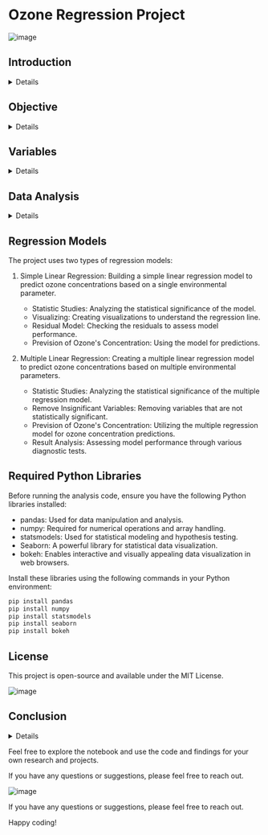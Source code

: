 # Ozone Regression Project

![image](https://github.com/IbLahlou/Regression-Project/assets/105231126/ab8b4db4-2e30-41d7-a7ab-a05149154e93)


## Introduction

<details>
Studying the correlation between ozone levels and various environmental parameters such as temperature, rain, wind, and natural factors is crucial for understanding the impact of these factors on air quality. Ozone, a major component of smog, is a harmful air pollutant that can have negative effects on human health and the environment. This project aims to analyze the relationship between ozone levels and environmental parameters using statistical techniques and develop insights to improve air quality and reduce ozone pollution.
</details>

## Objective

<details>
The main objective of this project is to analyze the correlation between ozone levels and various environmental parameters. By collecting and analyzing data over time, we aim to identify patterns and relationships between ozone levels and factors like temperature, wind, cloud cover, and rain. This analysis will help us gain insights into the underlying causes of ozone pollution and contribute to the development of strategies to mitigate its adverse effects.
</details>

## Variables

<details>
The dataset used in this project contains the following variables:

- MaxO3: Maximum value of ozone observed over a day.
- T9, T12, T15: Temperatures recorded at 9 AM, 12 PM, and 3 PM, respectively.
- Ne9, Ne12, Ne15: Cloud cover measured at 9 AM, 12 PM, and 3 PM.
- Vx9, Vx12, Vx15: East-west wind components measured at 9 AM, 12 PM, and 3 PM.
- MaxO3V: Maximum ozone level observed on the previous day.
- Wind: Wind direction at 12:00 noon.
- Rain: Presence or absence of rain.
</details>

## Data Analysis

<details>
The project follows the below steps for data analysis:

1. Data Importation: Importing the dataset into the analysis environment.
2. Data Cleaning: Preprocessing the data to handle missing values and outliers.
3. Summarize the Data: Obtaining descriptive statistics and gaining initial insights.
4. Visualize the Data: Creating visualizations to understand the relationships between variables.
5. Identify Outliers & Anomalies: Identifying and handling any outliers or anomalies in the data.
6. Test for Relationships: Using statistical tests to identify significant relationships between ozone levels and environmental parameters.
7. Hypothesis: Formulating hypotheses about the factors influencing ozone levels.
8. Realizing Regression: Implementing linear regression models to predict ozone concentrations.
</details>

## Regression Models

The project uses two types of regression models:

1. Simple Linear Regression: Building a simple linear regression model to predict ozone concentrations based on a single environmental parameter.
   - Statistic Studies: Analyzing the statistical significance of the model.
   - Visualizing: Creating visualizations to understand the regression line.
   - Residual Model: Checking the residuals to assess model performance.
   - Prevision of Ozone's Concentration: Using the model for predictions.

2. Multiple Linear Regression: Creating a multiple linear regression model to predict ozone concentrations based on multiple environmental parameters.
   - Statistic Studies: Analyzing the statistical significance of the multiple regression model.
   - Remove Insignificant Variables: Removing variables that are not statistically significant.
   - Prevision of Ozone's Concentration: Utilizing the multiple regression model for ozone concentration predictions.
   - Result Analysis: Assessing model performance through various diagnostic tests.

## Required Python Libraries

Before running the analysis code, ensure you have the following Python libraries installed:

- pandas: Used for data manipulation and analysis.
- numpy: Required for numerical operations and array handling.
- statsmodels: Used for statistical modeling and hypothesis testing.
- Seaborn: A powerful library for statistical data visualization.
- bokeh: Enables interactive and visually appealing data visualization in web browsers.

Install these libraries using the following commands in your Python environment:

```bash
pip install pandas
pip install numpy
pip install statsmodels
pip install seaborn
pip install bokeh
```

## License
This project is open-source and available under the MIT License.

![image](https://github.com/IbLahlou/Regression-Project/assets/105231126/8937edc5-198b-4ea8-b600-1be4cf4b9172)


## Conclusion

<details>
The regression analysis will provide valuable insights into the correlation between ozone levels and various environmental parameters. By understanding these relationships, we can develop predictive models for ozone concentrations and potentially study the impact of ozone pollution on air quality, human health, and the environment. The `Linear_Regression_Notebook.ipynb` contains the detailed step-by-step implementation of the project.



</details>

Feel free to explore the notebook and use the code and findings for your own research and projects.

If you have any questions or suggestions, please feel free to reach out.


![image](https://github.com/IbLahlou/Regression-Project/assets/105231126/e1abee39-4069-4482-ab8e-e2505a81740c)


If you have any questions or suggestions, please feel free to reach out.

Happy coding!
